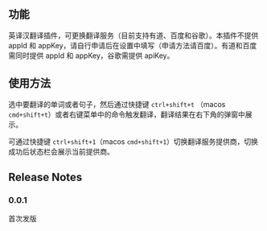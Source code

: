 ## 功能
英译汉翻译插件，可更换翻译服务（目前支持有道、百度和谷歌）。本插件不提供 appId 和 appKey，请自行申请后在设置中填写（申请方法请百度）。有道和百度需同时提供 appId 和 appKey，谷歌需提供 apiKey。

## 使用方法

选中要翻译的单词或者句子，然后通过快捷键 `ctrl+shift+t` （macos `cmd+shift+t`）或者右键菜单中的命令触发翻译，翻译结果在右下角的弹窗中展示。

可通过快捷键 `ctrl+shift+1`（macos `cmd+shift+1`）切换翻译服务提供商，切换成功后状态栏会展示当前提供商。

## Release Notes

### 0.0.1
首次发版
